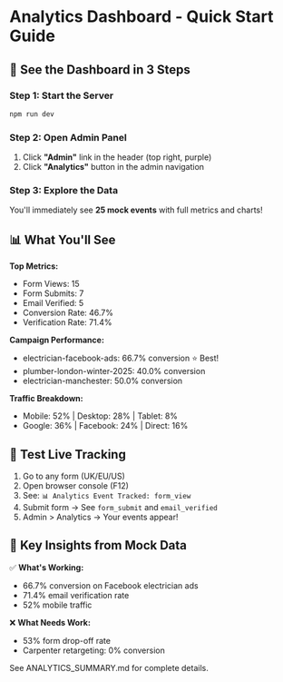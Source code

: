 # Analytics Dashboard - Quick Start Guide

## 🚀 See the Dashboard in 3 Steps

### Step 1: Start the Server
```bash
npm run dev
```

### Step 2: Open Admin Panel
1. Click **"Admin"** link in the header (top right, purple)
2. Click **"Analytics"** button in the admin navigation

### Step 3: Explore the Data
You'll immediately see **25 mock events** with full metrics and charts!

## 📊 What You'll See

**Top Metrics:**
- Form Views: 15
- Form Submits: 7
- Email Verified: 5
- Conversion Rate: 46.7%
- Verification Rate: 71.4%

**Campaign Performance:**
- electrician-facebook-ads: 66.7% conversion ⭐ Best!
- plumber-london-winter-2025: 40.0% conversion
- electrician-manchester: 50.0% conversion

**Traffic Breakdown:**
- Mobile: 52% | Desktop: 28% | Tablet: 8%
- Google: 36% | Facebook: 24% | Direct: 16%

## 🧪 Test Live Tracking

1. Go to any form (UK/EU/US)
2. Open browser console (F12)
3. See: `📊 Analytics Event Tracked: form_view`
4. Submit form → See `form_submit` and `email_verified`
5. Admin > Analytics → Your events appear!

## 🎯 Key Insights from Mock Data

✅ **What's Working:**
- 66.7% conversion on Facebook electrician ads
- 71.4% email verification rate
- 52% mobile traffic

❌ **What Needs Work:**
- 53% form drop-off rate
- Carpenter retargeting: 0% conversion

See ANALYTICS_SUMMARY.md for complete details.
